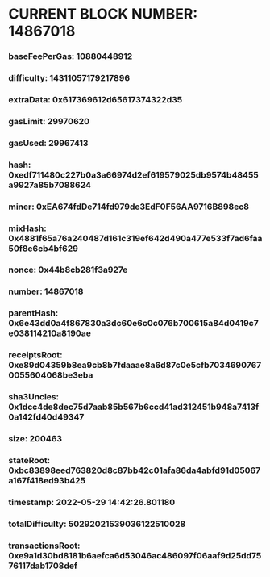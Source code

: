 # CURRENT BLOCK NUMBER: 14867018

### baseFeePerGas: 10880448912
### difficulty: 14311057179217896
### extraData: 0x617369612d65617374322d35
### gasLimit: 29970620
### gasUsed: 29967413
### hash: 0xedf711480c227b0a3a66974d2ef619579025db9574b48455a9927a85b7088624
### miner: 0xEA674fdDe714fd979de3EdF0F56AA9716B898ec8
### mixHash: 0x4881f65a76a240487d161c319ef642d490a477e533f7ad6faa50f8e6cb4bf629
### nonce: 0x44b8cb281f3a927e
### number: 14867018
### parentHash: 0x6e43dd0a4f867830a3dc60e6c0c076b700615a84d0419c7e038114210a8190ae
### receiptsRoot: 0xe89d04359b8ea9cb8b7fdaaae8a6d87c0e5cfb70346907670055604068be3eba
### sha3Uncles: 0x1dcc4de8dec75d7aab85b567b6ccd41ad312451b948a7413f0a142fd40d49347
### size: 200463
### stateRoot: 0xbc83898eed763820d8c87bb42c01afa86da4abfd91d05067a167f418ed93b425
### timestamp: 2022-05-29 14:42:26.801180
### totalDifficulty: 50292021539036122510028
### transactionsRoot: 0xe9a1d30bd8181b6aefca6d53046ac486097f06aaf9d25dd7576117dab1708def
